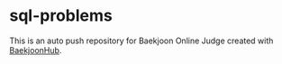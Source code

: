 # sql-problems
This is an auto push repository for Baekjoon Online Judge created with [BaekjoonHub](https://github.com/BaekjoonHub/BaekjoonHub).
